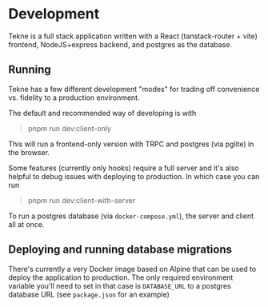 # Development

Tekne is a full stack application written with a React (tanstack-router + vite) frontend,
NodeJS+express backend, and postgres as the database.

## Running

Tekne has a few different development "modes" for trading off convenience vs. fidelity to a
production environment.

The default and recommended way of developing is with 

> pnpm run dev:client-only 

This will run a frontend-only version with TRPC and postgres (via pglite) in the browser.

Some features (currently only hooks) require a full server and it's also helpful to debug issues
with deploying to production. In which case you can run

> pnpm run dev:client-with-server

To run a postgres database (via `docker-compose.yml`), the server and client all at once.

## Deploying and running database migrations

There's currently a very Docker image based on Alpine that can be used to deploy the application to
production. The only required environment variable you'll need to set in that case is `DATABASE_URL`
to a postgres database URL (see `package.json` for an example)
